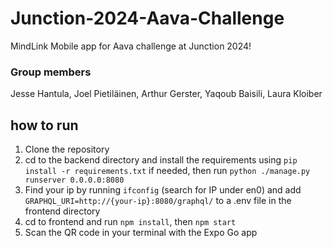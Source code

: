 # Junction-2024-Aava-Challenge
MindLink Mobile app for Aava challenge at Junction 2024!

### Group members
Jesse Hantula, Joel Pietiläinen, Arthur Gerster, Yaqoub Baisili, Laura Kloiber

## how to run
1. Clone the repository
2. cd to the backend directory and install the requirements using `pip install -r requirements.txt` if needed, then run `python ./manage.py runserver 0.0.0.0:8080`
3. Find your ip by running `ifconfig` (search for IP under en0) and add `GRAPHQL_URI=http://{your-ip}:8080/graphql/` to a .env file in the frontend directory
4. cd to frontend and run `npm install`, then `npm start`
5. Scan the QR code in your terminal with the Expo Go app
